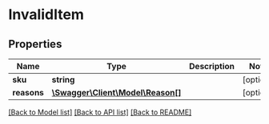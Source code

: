 # InvalidItem

## Properties
Name | Type | Description | Notes
------------ | ------------- | ------------- | -------------
**sku** | **string** |  | [optional] 
**reasons** | [**\Swagger\Client\Model\Reason[]**](Reason.md) |  | [optional] 

[[Back to Model list]](../../README.md#documentation-for-models) [[Back to API list]](../../README.md#documentation-for-api-endpoints) [[Back to README]](../../README.md)

